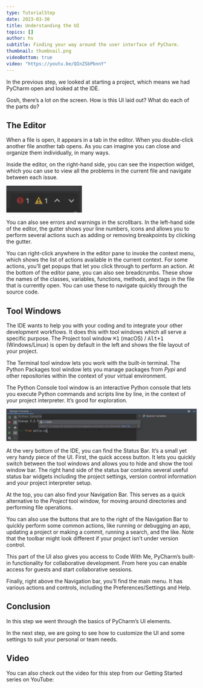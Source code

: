 ```yaml
---
type: TutorialStep
date: 2023-03-30
title: Understanding the UI
topics: []
author: hs
subtitle: Finding your way around the user interface of PyCharm.
thumbnail: thumbnail.png
videoBottom: true
video: "https://youtu.be/QInZSbPbnnY"
---
```


In the previous step, we looked at starting a project, which means we had PyCharm open and looked at the IDE.

Gosh, there’s a lot on the screen. How is this UI laid out? What do each of the parts do?

## The Editor

When a file is open, it appears in a tab in the editor. When you double-click another file another tab opens. As you can imagine you can close and organize them individually, in many ways.

Inside the editor, on the right-hand side, you can see the inspection widget, which you can use to view all the problems in the current file and navigate between each issue.

<img src="inspections-widget.png" alt="Inspections Widget" width="200"/>

You can also see errors and warnings in the scrollbars. In the left-hand side of the editor, the gutter shows your line numbers, icons and allows you to perform several actions such as adding or removing breakpoints by clicking the gutter.

You can right-click anywhere in the editor pane to invoke the context menu, which shows the list of actions available in the current context. For some actions, you’ll get popups that let you click through to perform an action. At the bottom of the editor pane, you can also see breadcrumbs. These show the names of the classes, variables, functions, methods, and tags in the file that is currently open. You can use these to navigate quickly through the source code.

## Tool Windows

The IDE wants to help you with your coding and to integrate your other development workflows. It does this with tool windows which all serve a specific purpose. The Project tool window <kbd>⌘1</kbd> (macOS) / <kbd>Alt+1</kbd> (Windows/Linux) is open by default in the left and shows the file layout of your project.

The Terminal tool window lets you work with the built-in terminal. The Python Packages tool window lets you manage packages from _Pypi_ and other repositories within the context of your virtual environment.

The Python Console tool window is an interactive Python console that lets you execute Python commands and scripts line by line, in the context of your project interpreter. It’s good for exploration.

<img src="python-console.png" alt="keymap" width="800"/>

At the very bottom of the IDE, you can find the Status Bar. It’s a small yet very handy piece of the UI. First, the quick access button. It lets you quickly switch between the tool windows and allows you to hide and show the tool window bar. The right hand side of the status bar contains several useful status bar widgets including the project settings, version control information and your project interpreter setup.

At the top, you can also find your Navigation Bar. This serves as a quick alternative to the _Project_ tool window, for moving around directories and performing file operations.

You can also use the buttons that are to the right of the Navigation Bar to quickly perform some common actions, like running or debugging an app, updating a project or making a commit, running a search, and the like. Note that the toolbar might look different if your project isn’t under version control.

This part of the UI also gives you access to Code With Me, PyCharm’s built-in functionality for collaborative development. From here you can enable access for guests and start collaborative sessions.

Finally, right above the Navigation bar, you’ll find the main menu. It has various actions and controls, including the Preferences/Settings and Help.

## Conclusion

In this step we went through the basics of PyCharm’s UI elements.

In the next step, we are going to see how to customize the UI and some settings to suit your personal or team needs.

## Video

You can also check out the video for this step from our Getting Started series on YouTube:
